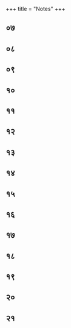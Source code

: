 +++
title = "Notes"
+++


## ०७ 


## ०८ 

[^115]:

    The generic attribute of all jars is jarness, i.e., that which perme ates all jars. The highest Lord, śiva, is far more extensive than any other generic attribute; therefore, he is the greatest universal by whose light everything shines. 

[^116]:

    According to this system, where some specific characteristics such as, support, solidity, etc., are found, that is to be known as the earth principle. These characteristics of the earth are seen in the regions beginning with the all-consuming dreadful fire (kālāgni) and ending in the world of Virabhadra. 

[^117]:

    The theory of the nature of absolute causal relation states that even at the emergence of creation, the universe is nothing but an expan sion, an 'opening up' (sr̥ṣṭi) of the light of the autonomous Lord. The Lord is also the cause of 'maintenance' (sthiti), i.e., the uni verse remaining steadily present within the Self; and 'withdrawal (saṁhāra), the state of rest in one's own Self. According to this theory, in reality no change has taken place in the Self, which is identical with consciousness. Furthermore, internality and exter nality are not distinct from each other, but two sides of the same reality. The artificial or fictional causal relation is not real, and is accepted only to help explain the state existing in māyā. The power of causal relation is limited and governed by the Lord's restrictive power (niyati). 

[^118]:

    For the creation of a particular object, some elements are present in the beginning and others follow it in a regular order. This order of sequence, in the form of priority and posteriority, remains invariably present; for example, the clay used in making a jar is always present before the jar itself comes into existence. 

[^119]:

    Every effect has in its background the sentient cause as its agent. If the conscious agent is absent, the aggregation of all the causes, either individually or collectively, cannot produce the intended object. For example, even if the stick for moving the potter's wheel, clay, and other necessary materials for making a jar are present, the jar cannot be produced if the potter himself is absent. There fore, it is concluded that a conscious agent is required for produc240 NOTES ing an effect. However, all of the above-mentioned instruments, along with the sentient agent, are considered as the cause of any action which in reality terminates in consciousness. 

[^120]:

    It is generally accepted that the causal relation depends on or is controlled by the restrictive power of the Lord. Therefore, it is relative, but the absolute causal relation depends on none. Con sciousness shines in the form of the universe. For instance, all the principles (tattvas) from earth to śiva are dependent on the one prior to it. The earth is supported by the water, the water helps the earth for its solidity. Furthermore, all the elements are unable to come into being without the existence of subtle elements. In the same way, these subtle elements cannot come into existence with out the blossoming action of the sense organs. That again is impos sible without determination regarding different sense organs. This also is not possible without the existence of the primary matter inseparably and equally linked with all, which is known as mūlapraksti. This primary matter, being an enjoyable object, is unable to exist without the subject that enjoys it. The subject that experiences it is the sharer of the experience of different objects of experience. It is for that reason that it is considered limited. Thus, the limitation that is seen in a conscious subject (puruṣa) is only imposed and not real. This imposed limitation is due to kāla, kalā, niyati, rāga, and vidyā, which cannot be activated without con sciousness (samvit). However, consciousness, being partless, can not manifest without the existence of the delusive power called māyā. Freedom, the cause of limitation, has comparative distinc tions of manifestation. These features are shining in the beginning as slightly unlimited, then unlimited, then slightly blossoming and finally are fully bloomed. However, these states of the manifesta tions by the power of freedom could not be possible without that which is perfectly luminous by nature, which in this system is called Bhairava. 

[^121]:

    This remark explains the existence of differentiation or multiplicity in spite of the presence of the Absolute everywhere. 

[^122]:

    Mount Meru cannot be supposed to be the cause of the jar, because NOTES 241 it exists in a distant place. The question implied here is, how could the universe be created by a Lord who remains distant? 

[^123]:

    This is to say that the effects can be produced in a variety of ways. 

[^124]:

    śiva is, in essence, consciousness. He is perfectly full and free from desire. In the state of māyā, the limited soul feels a longing for an object in order to fulfill his desires. The desire arises in the limited soul because of some want in him. The Lord, on the other hand, does not lack anything. Therefore, there is no question of any desire in him. However, on account of his freedom, a sort of intention toward tasting of his delight continuously goes on. The pentad-named śiva, śakti, sadāśiva, īśvara, and śuddhavidyā, who abide in the pure path (adhva), shine with comparative intensity from the relish of the taste of delight on account of his autonomy. It is because of the comparative intensity of this relish that con sciousness manifests itself as "I" (aham). This is known as the state of śakti. In other words, consciousness which is absolute (anuttara) now sees (as if), on the mirror of consciousness, its own reflection and cognizes it to be its own, then the cognition that fol lows is “I am This” (aham idam). In this instance, the substratum where it shines is “I” and “This" shines as an indistinct outline of the picture. In the cognition, "I am This," "I” is the principal and "This" has the subordinate position. The principle known as sadāśiva abides where the host of the subjects called mantreśvara cognizes the universal light of consciousness as “I am This.” But on the level of the knowing subjects called mantreśvara, this cog nition assumes the form of “This is I," where "This” is vividly prominent and “I” is subordinate. This principle is called isvara, where “This” as the knowable shines with “I," invariably one with it. In śuddhavidyā, on the other hand, there is no distinction between principality and subordinacy. There both “I” and “This" shine in a balanced way. 

[^125]:

    In this triadic system, subjects are of seven kinds. They are known as sakala, pralayākala, vijñānākala, mantra, mantreśvara, mantramaheśvara, and śiva. Impurities are of three kinds. They are ānava, māyīya, and kārma. The āṇavamala is of two kinds. [[242]] First, it lacks right knowledge regarding the Self, which is of the nature of consciousness. The second is the wrong notion of con ceiving non-self, that is, the body, the sense organs, prāṇa, etc., as the Self. The impurity born of māyā (māyīya) causes the notion of difference. The impurity born of deeds (karma) appears to the soul to be of the nature of virtue and vice. Impurities are considered to be the bond by which souls remain bound to worldly existence. The knowing subjects who have all of the above three defilements (mala) are called sakala. The souls known as pralayākala have two such impurities, i.e., āṇava and karma. The vijñānākala souls have only one mala. They are of two kinds: (a) free vijñānākala souls, in which all·impurities have ended, and (b) vijñānākala souls, in: which some trace of impurity still persists. From among the first group, eight vidyeśvaras are selected, and from the second group seven million mantras serve the Lord to help the worldly people. 

[^126]:

    śiva is always perfectly full of His five powers. However, he mani fests different principles in which a particular energy shines pre dominantly while other energies remain subordinate. On account of this factor different principles, even in this pure path, and dis tinct features like śiva, Sadāśiva, etc., become manifest. 

[^127]:

    According to this system, defilement (mala) is not a distinct sub stance as accepted by dualist Śaiva thinkers. 

[^128]:

    It is comparable to a seed, which does not take root and blossom externally and is going to be destroyed. 

[^129]:

    The characteristic of kalā is limited doership. 

[^130]:

    In some doctrines kāla evolves after niyati, but in the present text niyati is mentioned after kāla. The reason for this is that the causal relation cannot stand without time, for the regular order of the cause preceding the effect cannot take place without time. Priority and posteriority can exist only when time comes into being. 

[^131]:

    Kalā is the agent which creates the knowable object and the effect as separate from itself. 

[^132]:

    Sukha is the state of agitation which is pleasant, rajas is the state of agitation which is painful, while tamas is the state of agitation which lacks awareness. NOTES 243 

[^133]:

    Above intellect (buddhi) and below the primordial matter (prakr̥ti), a guna principle (tattva) is supposed to exist. It is only an aspect of praksti, the balanced state of three guṇas. Therefore, the balanced state of guṇas is called prakr̥ti and its agitated aspect is known as guṇa tattva. However, guṇa is not counted as a distinct principle from praksti. The impelling force that agitates or breaks the bal ance of prakr̥ti is the superintending deity of the tattva. The agita tion in praksti occurs in relation to those who desire enjoyment, but in those in whom these desires of enjoyment have disappeared, this agitation does not create any effect. According to the Trika system, agitation in praksti is caused by the.Lord Srikanthaṇātha. 

[^134]:

    According to Sāṁkhya philosophy, prakrtį is insentient, while purusa is sentient but non-active either in bondage or in liberation. Therefore, some external agent of agitation is required. According to Śaiva philosophy, agitation is created by the intervention of īśvara. 

[^135]:

    As, for example, when one perceives an object, the cognition “I see a tree" arises. In this instance, “I” is a subject and a tree is an object. The relationship between the two, the experiencing subject and object is the result of ahamkāra. For seeing a tree, eyes are sufficient, but the sight of the tree is experienced by the instru ment "I" ahamkāra. 

[^136]:

    When, by spiritual practice, the mind becomes subtle, it does not require any external instrument for perception. At that point, it can see through the sense of touch and experience touch through the sense of hearing, etc. 

[^137]:

    This is a reference to the Vaiseșika school of thought, according to which sense organs are born of matter. 

## ०९ 

[^138]:

    Here thirty-six principles (tattvas) are understood in terms of seven kinds of knowing subjects (pramātā) residing on the seven spheres along thirty-six principles. 

[^139]:

    The plural ending attached to the names of these seven knowing subjects indicates the existence of a great number of knowing sub jects belonging to each of these groups. [[244]] 

[^140]:

    In the lowest sphere, from earth to praksti, reside the sakala know ing subjects. The sakala knowing subjects are capable of perceiv ing only the principles from earth to praksti. The higher knowing subjects, who possess more extensive subjectivity and therefore possess qualitatively different energies (śaktis), are capable of per ceiving the higher principles. 

[^141]:

    In TĀ 10:3-5, Abhinavagupta explains: The principles from earth to praksti are divided into fifteen on the basis of the (seven) possessors of power (śaktimān), their powers (śaktis), along with their 'unique nature' or thing in itself', (svarūpa). There are thir-: teen divisions from puruṣa to kalā; eleven divisions [exist] when the pralayakala [group of knowing sub jects) becomes the thing in itself, it is similar with māyā; [there are] nine divisions when the thing in itself becomes vijnanakala; seven divisions [manifest] when the man tra [knowing subjects) becomes the unique nature; a threefold division [arises) when the mantramahesvaras become the unique nature. Śiva, whose nature is con sciousness, which is dance of uninterrupted light, has no division. 

[^142]:

    The expression prameyatayogya means: 'that which is worthy to be conceived as an object itself,' that is, as insentient; it is neither energy nor the possessor of energy. 

[^143]:

    According to this system, the universe is of a threefold nature, non-transcendent (apara), transcendent-non-transcendent (parā para), and transcendent (para). In other words, reality is primarily conceived as possessing an objective side (nara), energy (śakti), and a possessor of the energy (śaktimān). However, Abhi navagupta points out that the thing in itself' (svarūpa) is the sphere of objectivity, the śākta is the sphere of perception, and the possessor of power is the perceiver or knowing subject. Therefore, all seven knowing subjects are śiva, who possesses different ener gies, that is, different powers in the different spheres in which they operate. The thing in itself is common to all of them, which pro vides a degree of objectivity. NOTES 245 

[^144]:

    Limited knowledge (vidyā) and limited agency (kalā) are consid ered to be the energies of the sakala souls, who are defiled by all three impurities (malas). Although sakala souls are bound and limited by impurities, they possess the powers of knowledge and action. 

[^145]:

    The word asphuṭa means indistinct or dormant. In pralayākala souls, vidyā and kalā are still present; however, they remain dor mant because they rest in deep sleep (suṣupti). 

[^146]:

    The sevenfold differentiation of the śaktis is used for the purpose of elaboration and instruction. In reality, there is only one śakti ... belonging to the Lord; that is, His svātantryaśakti, which is .inseparably united with Him. This autonomy manifests itself as many śaktis, but at the same time keeps all of them within and shines as one. 

[^147]:

    Distinctions among the instruments do not create distinction in the subject. The supreme subject, by means of its power of freedom, creates divisions in its own Self by causing some to shine as an object, and others as an instrument. 

[^148]:

    Here begins a long and complex argument in which Abhinavagupta attempts to refute 'doctrine of perceptibility' advocated by the Mīmāṁsā school. According to the Mīmāṁsā theory, in order to be perceived, every object must possess a quality of perceptibility; any object devoid of this quality cannot be perceived. Abhi navagupta disagrees and attempts to prove that perceptibility is not the quality of an object, but a power possessed by the perceiver. All entities already exist within consciousness, and when a given entity appears within the organs of perception of a perceiver, then it becomes an object of perception. Everything is illuminated by consciousness, including defilement (mala), as well as non-exis tence, because for a thing to be non-existent, it must be included in consciousness. Therefore, objective existence depends on con sciousness, and is not perceptible independently from it. For Abhi navagupta, it is important to establish this position, because he needs to argue that the knowing subject must develop a higher level of subjectivity to be able to perceive the larger and subtler spheres of reality. [[246]] 

[^149]:

    The one who is self-luminous does not need anyone to perceive this shining, because it is the very nature of the divine to shine. There fore, He does not assume the nature of objectivity, and because of that the quality of being perceptible, which is distinct from its own Self, does not appear in Him. 

[^150]:

    The point here is that this feeling of jealousy does not abide in the beautiful woman, but in the person himself. 

[^151]:

    The act of watching this dance becomes complete when a person attains the state of aesthetic pleasure by becoming one with the unified light of awareness manifested through the watching audi ence; thus, vidya and kala awaken subjectivity in sakala souls where objectivity is predominant. . 

[^152]:

    The point here is that when objectivity in the principles from puruṣa to kalā are conceived and the portions of the veils (kañcukas) come into perception in the form of objects, then the subjectivity of puruṣa is lost. 

[^153]:

    The distinctions have been ascertained, but the number of objects which possess multiple natures cannot be stated. Therefore, the author, taking a clay jar as an example, presents its varied nature. Its quality of being a knowable object is nothing but its identity with the knowing subject. Therefore, when the jar is known by all knowing subjects as a jar, then it comes under the sakala group. When, on the other hand, it is only perceived by śiva, it is none other than śiva Himself. 

[^154]:

    The seeker who apprehends the earth principle as Brahman, but who dies before becoming fully established in śiva, attains the state of vijñānākala. 

[^155]:

    Those who practice the yoga of conceiving the earth principle as Brahman, by the end of the day of Brahmā (kalpa), or at the time of death, attain the state of pralayakevala. 

[^156]:

    When the group of seven knowing subjects, from sakala to śiva, is agitated (prakṣobha), they become intent on functioning in their respective fields. This agitation is known as a 'pulsation' or a 'change.' This brings about the appearance of the seven śaktis; there fore, the number of possessors of the śaktis (śaktimān) is also seven. NOTES 247 

[^157]:

    The purity of pure knowable (śuddhaprameya) is a result of it not being touched by the knowing subject. This is the case with the earth principle as well as the thing in itself (svarūpas) of all the other principles as well. 

[^158]:

    When a person well-established in prāṇa perceives an external object, his breath goes outside to a span of sixteen digits (angulas). When the final measure comes in contact with an object, the breath becomes identified with it. This is explained by the term tanmayi. 

[^159]:

    Those who are endowed with discerning capability are able to con ceive fifteenfold nature to the end of pradhana. 

[^160]:

    With the lessening of-the-number of thought constructs, the span of a tuti also lessens. The lessening of the thought of this-ness (idantā) diminishes gradually, and it finally results in the form of absorption into śiva constituting two digits (angulas). 

[^161]:

    The word sāvadhānatā here means 'steadiness of consciousness of that is not to be diverted from here to there, or from this to that.' It means that the yogin remains attentive towards that one from which the knower of the object (grāhaka) arises, and from where the object gets its rise. It always remains steady in self-luminous consciousness alone. 

[^162]:

    According to early Śaiva thinkers, such as Kallata, the meaning of the word pāta is goddess Kālī, Mātssadbhāva, Bhairava, Pratibhā. However, the author himself is reluctant to go into depth explain ing the mystical meaning of this word. 

[^163]:

    When a yogin practices meditation in the tuṭi related either to mantramaheśvara, mantreśvara, or mantra, he is able to attain the siddhis corresponding to these states. 

[^164]:

    The dream state is considered to be an instrument, or rather, a door, by the help of which one is able to arrive at the right form of knowledge. 

[^165]:

    The supreme consciousness externally assumes threefold nature. These are the object of knowledge (rūpam), the instrumentality indicated in the sentence above by the expression "by, means of sight," while the word aham indicates the subject of experience. [[248]] Therefore, the subject knows the object by means of the instru ment, i.e., sight. However, the supreme subject (parā) permeates and remains above these three. 

## १० 

[^166]:

    According to this system, there exists a subtle energy which func tions to hold all the principles (tattvas) in their respective places For example, the principle earth is held by the subtle energy called dhārikā. As the function of this energy is to contain or stop the earth, it is also called nivstti. Similarly, the subtle energies called pratiṣthā, vidyā, and śānta are active in other principles or in groups of them. .: 

[^167]:

    Anda sphere, or egg, is that which serves as the wall separating one sphere from the other. They are also called coverings or veils (āvaraṇa) which do not allow one sphere to penetrate another. 

[^168]:

    This is to say that the qualities, such as smell, taste, touch, etc., belonging to earth and other tattvas exist also in the śakti tattva; however, their existence is not in the gross form but in the subtle. This is the reason why śiva is ritually worshipped in the phallic form made of five different elements. 

[^169]:

    The principle called śiva is free from any sorts of mutations, limi tations, or thought constructs. 

[^170]:

    This is to say that transcendence cannot be an object of meditation. If an object of meditation were to exist in it, it would not be tran scendent. Therefore, the kala that functions in the lower level, just below the highest, is known as śāntā. However, śiva is beyond śāntā; therefore, no name is suitable to describe the Immutable One. 

[^171]:

    Anything that shines as knowable remains existing for some time, but when the quality of being an object of knowledge disappears from the heart of the yogin, that which remains is known as thirty six principles. Even if, for the purpose of teaching, in that state, the divine is conceived as the thirty-seventh principle, then upon the disappearance of even this objectivity from it, the divine is conceived as the thirty-eighth principle. LV NOTES 249 

[^172]:

    When the whole scheme of thirty-six tattvas is grouped into nine divisions, then their names are praksti, puruṣa, niyati, kāla, māyā, vidyā, īśvara, sadāśiva, and śiva. 

[^173]:

    The worlds are perceived as objects of knowledge shining in three different forms of knowable objects. They are: kalā, tattva, and bhuvana. In the same way, when they rest in the subject, they are also threefold, i.e., varṇa, mantra, and pada. 

## ११ 

[^174]:

    Abhinavagupta's thesis is, in essence, that consciousness (samvid) . is a perfect unity, full and unchanging even when taking the forms of all manifestations and activities. What is contained in the first ten chapters of this work constitutes a short-cut for a small number of truth-seekers who, according to this system, have been pursuing spiritual perfection over many lifetimes. The significance of this knowledge for others is made clear in this chapter. 

[^175]:

    It is stated in the Bhagavadgita that the fire of knowledge burns the karma of all deeds. For one undergoing the experience of past deeds, it is necessary to remain involved in actions whose fruits are to be experienced in the future. The doer has to experience the results of past actions gradually, not all at once. There is no end to the cycle of deeds or their results, and for this reason the descent of grace (śaktipāta) needs to be discussed. According to the posi tion represented here, when śakti 'opens up in one's own self, right knowledge dawns spontaneously. 

[^176]:

    Karmasāmya occurs as a result of balance of two mutually oppo site past actions. Both of these actions possess exactly equal power, and therefore restrict each other from producing any fruit. Accord ing to this theory, śaktipāta takes place when these two deeds are balanced and their results neutralized. 

[^177]:

    According to the teacher Khetapāla, that śakti whose nature is to restrain (nirodhikā) arrests the mala. When impurities (mala) become perfectly ripened, the above śakti becomes inactive, and the proper manifestation of knowledge and action occurs. This cul minates in the decent of grace (śaktipāta) on a seeker.250 NOTES 

[^178]:

    When the Lord assumes the form of bound being by accepting the limitations of time, space, etc., this does not entail any differentia tion in His innermost nature. 

[^179]:

    The term jhatiti means 'without delay,' that is, taking recourse directly to anupāya. 

[^180]:

    The term 'by gradual process' (kramena) refers to a method of ini tiation, performance rituals, etc. 

[^181]:

    This is the Śaiva explanation of the nature of the descent of grace. In the process of manifestation, the supreme Lord (Parameśvara) creates limited beings by concealing (tirobhāva) His own Self through kancukas, tattvas, and the malas. He reveals his own Self by bestowing śaktipāta on-limited souls. The entire process of con cealment and revelation is the result of the autonomy (svātantrya) of the Lord. 

[^182]:

    This is to say that the autonomous and omnipresent Lord is impar tial and therefore there is no object, activity, or person that He prefers over others. 

[^183]:

    As it is stated, the right kind of teacher (guru) is considered to be equal to Bhairava. This is because he possesses the fullness of self realization as well as the right understanding of the meaning of the śāstras. 

[^184]:

    Although śakti is present everywhere, it has different forms with different effects: as jyeșthā-śakti, it leads one to the ultimate goal; on the other hand, the ghorā and ghoratarā-śaktis, that is, the fearsome and the terrible, lead one toward worldly existence. 

## १२ 

[^185]:

    Viras are Śaiva practitioners deemed to have attained mastery over the senses and a high level of spiritual development. 

[^186]:

    The procedure of external bathing is as follows: keeping the mind steadily concentrated on the mantra given to him by the guru, one should follow the track of the cows while dust is still present in the air. One is supposed to enter, and should make three strides in the dust created by the cows. This is known as pārthiva bath. In the NOTES 251 same way, one should purify the whole body, beginning with head and ending with feet, by uttering the mantra of śiva with its five limbs (Isana is the head, Tatpurusa is the face, Aghora is the heart, Vāmadeva is the hidden parts of the body, and Sadyojāta is the whole body). Then, having cleansed the body with the mantra, one should plunge into the water repeating the mantra of śiva with its auxiliary parts. This is known as bathing with water. Taking ashes from the sacrificial fire, one should burn impurities present on the head, face, heart, genitals, and the feet with it while uttering the mantra "phat.” When this is done one should throw a handful of these ashes on the head while repeating the mantra of śiva with its five limbs. This is known as bathing with ashes. One should move back and forth in the pleasing air, remembering the mantra, given to him by his guru, in his heart. This is known as bathing with air. One should bring the mantra into one's mind and should remain concentrated there fixing his concentration on the void (ākāśa). This is known as bathing in the void. One who immerses oneself in the light of the sun and the moon, identifying himself with śiva, is cleansed of all impurities. This type of bathing is called soma and arka. The last type of bath is bathing in the Self (ātmā). In the Tan traloka, Abhinavagupta describes it in the following way: “The very Self is the supreme Lord himself; it is free from disciplines established in spiritual texts. It is like a great lake in extension and depth; the universe should dissolve therein, upon which one becomes pure and the cause of purification for others.” 

[^187]:

    The expression "tatratatra” refers to the five faces of śiva, i.e., Īsana, Tatpuruṣa, etc. One is to first identify with these five faces of śiva, upon which one attains full absorption into śiva. 

## १३ 

[^188]:

    The author begins this chapter, which deals with initiation, by describing the procedure for selecting a suitable place for worship, mantra repetition, and practice of yoga. He discusses this topic in Chapter 15 of his TĀ, verses 80-115ab. At the very beginning, Abhinavagupta points out that only when one is serene and well [[252]] disposed in his heart (bhāvam prasannam ālocya) is he suitable to perform worship, and only then should he proceed to the place of worship. 

[^189]:

    In TĀ 15: 114a-115b, Abhinavagupta describes the place where the worship should take place: "The suitable place--for either attaining perfection or liberation with regard to the practice of worship, mantra repetition, or attainment of samādhi-is the one where heart is inclined toward beauty and at peace." 

[^190]:

    The land of Aryans is between Himalaya and Vindhyācala. 

[^191]:

    Kāraka is a term, used by Pāṇini in his Astādhyāyi, which denotes various participants in action presented by a sentence. The closest equivalent in other classical and some modern languages is a word 'case,' such as nominative, genitive, accusative, ablative, etc. 

[^192]:

    Abhinavagupta, who advocates the theory of the supreme nondual ity, has to account for ritual action, which consists of factors or participants in action presented by a sentence (kārakas), which because of their perceived distinction could be construed as con tradicting nonduality. This was certainly the opinion of Samkara cārya and other Advaita Vedānta thinkers; Abhinavagupta dis agreed with this understanding and argues that action, distinction, change, etc., are also included within consciousness. To illustrate, we can take the example of the following sentence: I offer water from the sacrificial pot to Lord śiva with a spoon in the place of worship. The factors here are: the agent of acting, the object of the act, its instrument, its point of ablation, and the location of the act of worship. For Samkarācārya, the supreme reality cannot be of the same order as that of objective existence which is transient in nature. The Brahman is the transcendent, immutable, and partless reality, and all subjective and objective phenomena are only appearances possessing no real existence. The Brahman is without attributes and as immutable, it cannot be subject to action. The attribute of changeability is the most important characteristic of objective existence, and therefore ever-changing empirical exis tence must have a ground on which all these changes take place. The same, of course, applies to the ritual action, which, as we have NOTES 253 seen, consists of the factors or the participants in action described by a sentence. For Abhinavagupta, on the other hand, the supreme reality, which consists of prakāśa and vimarśa, even in the process of externalization, remains established in its own Self, 'relishing' (camatkāra) the bliss of 'fullness' (pūrnatā), and 'independence' (svātantrya) of its own essential nature, which is in no way over shadowed by the external manifestation. The lower aspect of cre ation is a contracted form of that supreme consciousness, which, through the activity of māyā śakti, assumes limited forms, thus bringing into existence the notion of duality. Thus, the supreme reality consists as much of differentiation as it does of unity. This differentiation always remains within that I-Consciousness and therefore is never separate from it. Thus, unlike Samkara for whom action is always binding, Abhinavagupta accepts action, such as the ritual activity, as potentially liberating. 

[^193]:

    In TĀ 15: 161, Abhinavagupta describes the role and the meaning of sacrificial vessel in:Tantric ritual in the following way: "All that which is touched by the drops of the water contained in the sacrifi cial vessel becomes in fact pure. What other kind of purity could there ever be but that of the touch of the rays of the sun of śiva?” Furthermore, “As the Lord said in the Mālinīvijayottara Tantra in the section dealing with the sacrificial vessel, it is necessary to be careful not to conceive anything as not being purified by it. Every thing is purified by it and what is impure becomes pure" (TĀ 15: 162-163ab.) However, the impurity only belongs to the limited knowing subject abiding in māyā and is not the essential nature of things: “Here we speak of impurity from the perspective of bonded souls and of their systems. The essential nature of all things remains in fact always the same, without changing from what it was earlier or what is conceived to be” (TĀ 15: 163cd-164ab.) 

[^194]:

    All the various factors which constitute a ritual action attain iden tity with śiva through the process of the placement of the syllables (nyāsa). 

[^195]:

    This is to say that direction depends on how the forms are arranged in space. [[254]] 

[^196]:

    Here begins description of inner worship. In the course of this worship, one is expected to bring one's body, mind, void, and prāṇa into identity with śiva. See TĀ 15: 295b-

[^312]:

    

[^197]:

    This is the reference to múlādhāracakra, which, according to TĀ 15: 297cd, is located four fingers below the navel. 

[^198]:

    Here begins what Abhinavagupta calls 'the external sacrifice' because the disciple, after attaining identity with śiva through var ious ritual acts, should project his consciousness externally in the vital breath, void, and up to the external plane. 

[^199]:

    There are eight purificatory rites and six deities. Therefore, the number becomes forty-eight. 

[^200]:

    For greater details in regard to the conventional rules and their detailed description, see TĀ 15: 521-

[^611]:

    

[^201]:

    See TĀ 15: 

[^576]:

    

## १४ 

[^202]:

    Putraka or spiritual son is a type of initiation in which a disciple is adopted as a successor of a teacher. 

[^203]:

    Parivāra or family refers to the group of subordinate deities centered around the main deity. 

[^204]:

    This refers to the doors of the place where the rituals are performed. 

[^205]:

    For more details regarding the procedure of 'The Adoration of the Door' (dvārārcanam) see TĀ 15:184-

[^190]:

    

[^206]:

    Abhinavagupta talks at length about the nature of animal sacrifice in TĀ 16:28-

[^72]:

    There, by quoting various scriptures, he points out that any type of animal killing, such as for profit, a wedding, or sport, is not allowed except in the course of sacrifice (yāga). According to him, killing consists of separating an animal that still possesses each of the three impurities (malas) from the vital breath. On the other hand, the ritualistic sacrifice of an animal is not killing because, in the course of the ritual, the animal is first separated from three impurities, and thus it is separated from its body. Thus, for Abhinavagupta, ritual sacrifice of an animal is a NOTES 255 form of initiation which joins the animal with the higher principles and for the purpose of propitiating God. 

[^207]:

    The nirbīja type of initiation is given to those judged incapable of following the set of rules of post-initiatory conduct (samayapāśa), as for example children, those who are dull, old people, women, those attached to their wealth, the sick, and so on. They attain liberation on account of their devotion to the teacher, deities, and scriptures. On the other hand, the sabīja type of initiation is given to those who have the gift of reason, are capable of tolerating toils and difficulties, and are therefore capable of following the set of rules of pre-initiatory conduct... 

## १५ 

[^208]:

    The initiation described in this chapter is given to a dying person. Ordinarily, the initiation is not given to all, and one desirous of initiation needs to show his devotion to teacher, deities, or scrip tures. This devotion is, in turn, seen as an indication of the descent of grace (śaktipāta), and śaktipāta is perceived as a definite sign that one is suitable for initiation. The conditions under which the teacher is expected to grant initiation to a dying person are described by Abhinavagupta in the TĀ 19: 4-6: When in a dying person, the fall of even weak power is awakened-whether he is taken by devotion to a teacher and others; whether the fall of grace is through work of friends, relatives, etc., whether he has been indeed regular (samayin) but has not obtained the supreme initiation; whether, already having obtained it, he desires to leave as soon as possible his vital breaths, desirous of going away-the teacher should provide for him the initiation of immediate depar ture, free from impurities. However, the teacher must be careful not to give initiation to a person whose impurities (malas) haven't reach maturation, or to one whose karma hasn't been exhausted (seṣakarmikavigrahe). The commentator explains this compound to mean: one who is not about to die, that is, one whose prārabdhakarma hasn't been fully exhausted. 

[^209]:

    Marma is the place where the feeling of the connectedness with the body remains present. [[256]] 

[^210]:

    According to the Tantrāloka, this is done by means of the nyāsa, using the kṣurika and other mantras. 

[^211]:

    That is, at the time of leaving one's body. 

[^212]:

    Abhinavagupta describes the nature of brahmavidyā initiation and the qualifications a teacher needs to have to perform this kind of initiation in the following way: "This initiation, which provides exit from the body, must be performed by a teacher who is experi enced in yoga. How could one who has not practiced various prāṇayama exercises be in a position to affect it" (TĀ19:23cd 24ab). (The brahmavidya) is in a position of producing its effects automatically, such as the purification of the principles, etc. The teacher, thanks to the power of ritual action and mantras, can thus join the disciple with the supreme principle (tattva). Even if a teacher hasn't practiced yoga, he is nevertheless in a position to execute the initiation that provides immediate exit from the body, thanks to the power of ritual action, mantras, and meditation. 

[^213]:

    According to Abhinavagupta, both the samayin and purtka are entitled to recite brahmavidyā. By this recitation, the dying person receives the samaya type of initiation. See TĀ 19:31

    

[^214]:

    The meaning of the expression sapratyaya is 'with signs or with giving signs,' as, for example, a person's dead body is re-animated by the power of mantra and lifts itself, etc. 

[^215]:

    This is the type of initiation which, according to TĀ, gives hope to foolish individuals. It is described by Abhinavagupta in TĀ 20:2–7: The teacher, completely intent upon reciting appropriate mantras, must meditate on his right hand in the form of a triangle of fire, completely flaming, resplendent with the phoneme of fire, stirred by a wheel of winds, and must place there any seed and meditate on how it is burning, both in the hand and within his heart. In this way the seed, consumed by the heat of a multitude of "phat" mantras enlivened by the phonemes of fire "ra," loses every seminal quality and is now incapable of germinating. At the same time, by virtue of this same procedure, based on the power of mantras, meditation, and rituals, the three malas (āṇava, māyiya, and kārma) are also 'burned in the sense that they are no longer in a position to furnish NOTES 257 their products. This initiation, which has as its purpose the destruc tion of the seed, was described to me by the venerable śambhunātha in his benevolence. The teacher, out of mercy, can also join the seed to śiva. The initiation is, in fact, full of splendor (sudipta), and is in a position to grant liberation also to vegetable life. 

[^216]:

    This particular type of initiation, which reduces or eliminates the weight of a disciple, Abhinavagupta connects with the five stages of repose, that is, pragānanda, udbhava, kampa, nidrā, and ghūrṇi described in Chapter Five of Tantrasāra. In TĀ 20: 14-15ab, he clarifies: “The leap (udbhava) is due to relief, caused by an eclips ing of the corporeal influence (dehagraha). The body is essentially constituted by the elements of earth. When the teacher, thanks to: the mantra of lightness, which will be explained later, meditates on the disciple rising into the air, he loses his earthly qualities." 

## १६ 

[^217]:

    As we have seen earlier, it is the aspirant's devotion to the teacher, deity, or śāstras which would entitle him to receive initiation, as this devotion is perceived as a clear sign of śaktipāta. However, in the case of the deceased or the absent one, this is obviously impos sible. Yet, the teacher would perform such an initiation if he could in some way infer that śaktipāta had descended on such a person. The signs of this type of śaktipāta are, for example: strong feelings that a teacher himself, for some unknown reason, had for a deceased or absent soul, or the strong persistence of the family that advocated initiation. 

[^218]:

    Abhinavagupta describes a procedure called 'application of the great net' (mahājjāla prayoga) in some detail in TĀ 21: 25-

[^45]:

    However, the intricacies of this procedure remain unknown because the acārya would receive oral instruction from his own teacher. The purpose of this procedure was rescuing departed souls who, for one reason or another, did not received initiation during their lives. A teacher would first catch the desired soul, draw him into the net, then reinstate him into a figure made of kusa grass, which repre sented his body, and then grant him liberation through initiation. [[258]] 

## १७ 

[^219]:

    We have already seen that a disciple is joined to a different princi ple in the course of initiation. To which principle one is joined will depend on the school of thought whose initiation one receives. However, according to the Trika school, other schools of thought do not possess the knowledge to enable a disciple to attain identity with śiva. Therefore, those who have received initiation into what the followers of Trika consider inferior sects should be first dis joined or drawn away from the principles that they were joined to by the previous initiation, and then initiated again. The process of transcending the inferior doctrines is accomplished gradually through a succession of steps: the descent of grace, the removal of impurities, the desire to find the right teacher, initiation, knowl edge, the abandonment of that which is to be avoided, immersion into that which is to be accepted, giving up the sphere of the enjoy able, and the removal of the limitations created by āṇavamala. For details, see Chapter 22 of the Tantrāloka. 

[^220]:

    Abhinavagupta gives the names of the genetic mantras (sādhāraṇāḥ mantrāḥ) in TĀ 22: 

[^20]:

    They are seven in number and their names are: prāṇava or mantra aum, mātskā, māyā, vyo mavyāpi, șadakṣara, bahurūpa, and the eye mantra (netra). According to TĀ 22: 15-17a, this is what a teacher says to one who is about to embrace Saivism and receive initiation: "This one was once a follower of other disciplines but is now inspired by your blessing; therefore bestow your grace (śaktipāta) upon him, so that this abandonment of other doctrines does not become a source of doubt for him, which will oblige him to practice rights of atone ment. And having attained identity with you, may he quickly achieve perfection and liberation." 

## १८ 

[^221]:

    In T.23:3-4, Abhinavagupta explains that a spiritual guide should transmit his own power (svādhikara) to a disciple whom he thinks is at the point of being in possession of well-practiced knowledge. "The one," continues Abhinavagupta, quoting Kami kāgama, "who does not possess this knowledge is not a teacher, NOTES 259 even if he has been anointed and has passed through the various stages, such as samayin, etc.” Furthermore, the only criterion for the selection of a new teacher is knowledge. Abhinavagupta writes, "The teacher who creates a new teacher must therefore select an individual of full and perfect knowledge, without considering any other characteristic, such as place, family, conduct, and body." TA 23:16b-17a. 

[^222]:

    In TĀ 23:31-32, Abhinavagupta describes the responsibilities of a newly consecrated teacher in the immediate period after his initia tion. He writes: "The new teacher, after having obtained consecra tion, must meditate and recite the entire complex of mantras estab lished in the scriptures for a period of six months so that he becomes one with them. Having attained identity with the mantras, and having taken possession of the potency of mantra (mantra virya), he finally becomes able to cut the bonds. Therefore, he should spare no effort to attain identity with the mantras." 

[^223]:

    In the Tantrāloka; Abhinavagupta explains that Brāhmaṇs, Kṣatri yas, Vaisyas, eunuchs, women, Sudras, and any other kinds of per son desirous of initiation should be initiated without being asked their caste. However, the teacher should take this into consider ation at the time when knowledge is imparted to them. Further more, the teacher, who is the basis of knowledge, should set seven sessions. These sessions are: initiation, explanation, compassion, friendliness, contemplation of the śāstras, unification with śiva, and giving away of food, etc. See TĀ 23:20b/23a. 

## १९ 

[^224]:

    As for the purpose of this rite, Abhinavagupta writes: “This type of initiation affects the purification of the subtle body (puryașt aka). If the puryaṣtaka does not exist, then there is also no heaven or hell.” TĀ 24:20-21

    

[^225]:

    The point here is that the entire procedure performed by teacher that will be described in the following lines is performed to estab lish firm conviction on the side of the ignorant ones. The entire performance by the teacher, according to Abhinavagupta, is not helpful in any way in attaining liberation. See TĀ 24:15b-16a.260 NOTES 

[^226]:

    Here begins description of śrāddhadiksā, or post-mortem initiation. Abhinavagupta discusses it in Chapter 25 of his TĀ based on the authority of the Siddhayogesvarimata Tantra. This rite must be per formed on the third, fourth, and tenth day after death, every month in the first year. After that, it should be performed once every year. 

[^227]:

    In TĀ 25: 4-6, Abhinavagupta clarifies: "This done, the teacher must take in hand, first of all, the offering (naivedyam), and after having meditated that in this offering abides śakti of the nature of food in the form of potency instrumental in nourishing, he must conceive that the dead person for whose sake this rite is performed is penetrated by it. The bound part in the form of enjoyable of this dead disciple must then be offered by a teacher to the enjoying sub- . ject in identity with him. In this way, the disciple becomes śiva." 

## २० 

[^228]:

    This vague statement can only be understood if we read it along with its corresponding section of the TĀ, which is Chapter 

[^26]:

    In the beginning of this chapter, Abhinavagupta explains that all the types of initiation presented up to now, including the last sacra ment, have as their goals purification, enjoyment, liberation, or both enjoyment and liberation. Jayaratha, in his commentary, clar ifies that the initiation which has enjoyment (bubhukṣuḥ) as its aim is structured so that it is not in a position to directly grant libera tion without first granting the fruition of the desired enjoyments). On the other hand, the mumukṣuḥ type of initiation, such as that of a spiritual son, etc., grants liberation precisely because it is devoid of the necessity of prior fruition. Furthermore, this type of initia tion can be either the sabīja or the nirbīja type. Only those who received the sabīja type of initiation are expected to follow a cer tain set of rules for the rest of their lives. On the other hand, those deemed incapable of following these rules receive the nirbīja type of initiation, which in itself includes mantras capable of purifying the bonds of post-initiatory rules (samayapāśa). 

[^229]:

    Mantras should be received in the course of ritual and should be kept secret. The practitioner should attain identity with the potency of the mantra (mantravirya), without which mantras NOTES 261 remain ineffective. Furthermore, mantras should be received directly from a teacher who has himself attained identity with the potency of the mantra, and not from some book. In TĀ26: 20-24ab, Abhinavagupta writes: “The fundamental rule is the following: namely, the man tric form is not to be revealed by the teacher to the dis ciple in written form, especially in our system, which is superior to all. The mantras are of the nature of pho nemes, and phonemes are of the nature of reflective con sciousness. They can be transmitted to the disciple only if . it is not separated from the consciousness of the teacher. ... Written mantras àre, on the other hand, stripped of their potency and therefore unreal. Because of the conven tional meaning which clouds them, their natural splendor doesn't manifest from books." However, it has been stated in the Siddhayogesvarīmata that those who, in spite of adopting mantras from books, attain identity with its potency, are purified by Bhairava and spontaneously initiated. “Once mantras have been invoked," continues Abhinavagupta, “it is necessary to satisfy them and propitiate them with flowers, liquor, offerings of food and incense, proportionately to the fate, devotion, and capabilities of the worshipper. The śakti, nāda, and other mantras, which are especially fer vent, must be satisfied with liquor, meat, and blood at the beginning, and only afterwards with flowers, incense, etc." (TA 26:51b-53a.) 

[^230]:

    The unmanifest or avyaktalinga is one that has been spontaneously formed in nature. Among all the types of unmanifest lingas, those not made by human hand are considered to be the most excellent ones. Therefore, these types of lingas are highly recommended for the purpose of ritual worship. However, manifest, or vyakta lingas, can also be used in rituals, Abhinavagupta writes: “The teacher can, if he wishes, install a manifest linga (vyakta) in the form of an image or painting found in a picture or book, made of wood, gold, or crafted by an expert and initiated artist” (TĀ 27:19b-20a). [[262]] Lingas can be made of various materials, such as "little stones, gems, pearls, flowers, food, clothes, and perfumed substances. Lingas of stone created by artists, and so also those of metals, with the exception of gold ones, should be avoided" (TĀ 27: 12-13). Abhinavagupta points out that various measures, given in various texts, regarding the size and shape of lingas, and other concerns, are of little importance because: "The linga which grants the desired fruit is in fact only the one that has been illuminated by mantra, animated by its noble potency” (TĀ 27: 14b). 

[^231]:

    With the previous section, the instructions for the types of rituals that are indispensable observances (nitya) has been completed. In this section, the description of occasional observances (naimittika) begins. Abhinavagupta derives the word 'parva' from two roots:: the first root, pr,' which means 'to fill,' is combined with the suf fix 'van.' The other root is 'parv,' which also means 'to fill'; thus a celebration of a festival day is called 'parvadinam,' because on that day consciousness attains fulfillment. 

[^232]:

    According to the Siddhayogesvarimata, the other name for the sacrifice of the wheel (cakrayāga) is mūrtiyāga. The cakrayāga or mūrtiyāga is of five types. Abhinavagupta writes: The sacrifice of the wheel is of five types, namely: soli tary (kevala), coupled (yāmala), mixed (miśra), cou pling of the wheel (cakrayuk), and mingling of heroes (vīrasaṁkara). The solitary, in this context, is one in which only the teacher take part; the mixed is one in which disciples also take part, along with their wives; the coupled is of two kinds, based on whether the women who participated were wives or hired courtesans; the cou pling of the wheel is so-called because this is the type of sacrifice associated with the wheel, which because of the unification of śaktis grants all desired fruits; finally the sacrifice in which everybody participates is called min gling of the heroes. (TĀ 28: 78b-82a.) 

[^233]:

    One is supposed to perform the offering of the sacred thread (pavitraka) to make up for any deficiency and neglect of his responsibility regarding the teacher, scriptures, or for any transgression of the rules (samaya), or for those who failed to celebrate a festival day (parvadinam) or any of the occasional or indispensable observances. 

[^234]:

    Abhinavagupta outlines the procedure applied when a teacher explains the meaning of scriptures to disciples according to Chapter 52 of the Devyāyamala Tantra. 

[^235]:

    Abhinavagupta lists ten types of teachers capable of explaining the scriptures: "Each of these ten types of teachers has assumed a human body and possesses a particular mental disposition, but are all identical with śiva, although they are different from each other through knowledge and action. They are all dedicated to the scrip tures, to worship, to the initiation rites, to sexual union, meat, and liquor. There are secondary divisions among these due to possess ing different mental dispositions, such as tranquility (calmness), anger, or patience, etc." (TA 28: 391a-

[^393]:

    ) 

[^236]:

    As we have seen, the spiritual teacher is worshipped in most of the other sacrifices, but in all of these instances this worship is an accessory part of the sacrifice. On the other hand, this ritual is primarily devoted to satisfying or pleasing the teacher. 

## २१ 

[^237]:

    In this chapter, Abhinavagupta gives a brief outline of his under standing of the nature, meaning, and purpose of the āgamas or śāstras. This summary is brief and cryptic, and therefore difficult to comprehend without prior knowledge of the corresponding chap ters of the Tantrāloka, īśvarapratyabhijñāvimarśinī, or īśvara pratyabhijñāvivr̥tivimarśinī. 

[^238]:

    The entire universe is the expression of consciousness, which con sists of prakāśa or manifestation, and vimarśa, which is the knowledge of prakāśa in its collective and particular aspects. In a narrower sense, this vimarśa is language, which takes the form of the various āgamas. 

[^239]:

    In the last three chapters of his TA, Abhinavagupta discusses the nature of the śāstras or agamas at length. The title of Chapter 35 is [[264]] "The Union of all the Šāstras.' In it, Abhinavagupta presents his vision that brings together the great variety of agamic texts, both Hindu and non-Hindu. In his analysis, he grants all of them the status of being authoritative or being a valid means of gaining knowledge (pramāna). However, he arranges them in a hierarchi cal order, placing the Trika sastras at the apex. 

[^240]:

    For Abhinavagupta, there is only one agama from which all the others emerge. This broad acceptance of all sastras requires him to attempt a reconciliation of their differences. In order to accom plish this, he points out that all of them bring about the promised fruit. In this way, Sāṁkhya gives to its follower the knowledge to discriminate between purusa and prakr̥ti. Similarly, the follower of Buddhism attains the buddhi tattva, but only the Trika grants full and complete liberation to those who are entitled (adhikari). For Abhinavagupta, an adhikari is one who possesses firm faith in a given agama. Another question that arises here is: if it is true that all agamas emerge from one and the same source, then why is it necessary to perform a ritual of conversion, such as 'reclamation of linga' (lingouddhāra)? Abhinavagupta explains: In the body of one single doctrine, as for example, in the Vedas, it happens that its followers, in order to attain to superior degrees or ranks, must submit to special rites of purification. The same thing can be said in regard to our tradition, as for example, in the case of the reclama tion of the linga, etc. In other words, in the way in which one belonging to a lower āśrama cannot enjoy the fruits which come from the upper aśrama, in the same way, a follower of the Pāñcarātras, etc., cannot attain the iden tity with Śiva. (TĀ 35:28-29]) 

[^241]:

    In TĀ 35: 1b-2a, Abhinavagupta defines prasiddhi as a type of knowledge that is necessarily based in an omniscient knowing sub ject and is the basis of all human activity. 
